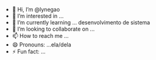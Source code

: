 - 👋 Hi, I’m @lynegao
- 👀 I’m interested in ...
- 🌱 I’m currently learning ... desenvolvimento de sistema
- 💞️ I’m looking to collaborate on ...
- 📫 How to reach me ...
- 😄 Pronouns: ...ela/dela
- ⚡ Fun fact: ...

<!---
lynegao/lynegao is a ✨ special ✨ repository because its `README.md` (this file) appears on your GitHub profile.
You can click the Preview link to take a look at your changes.
--->
